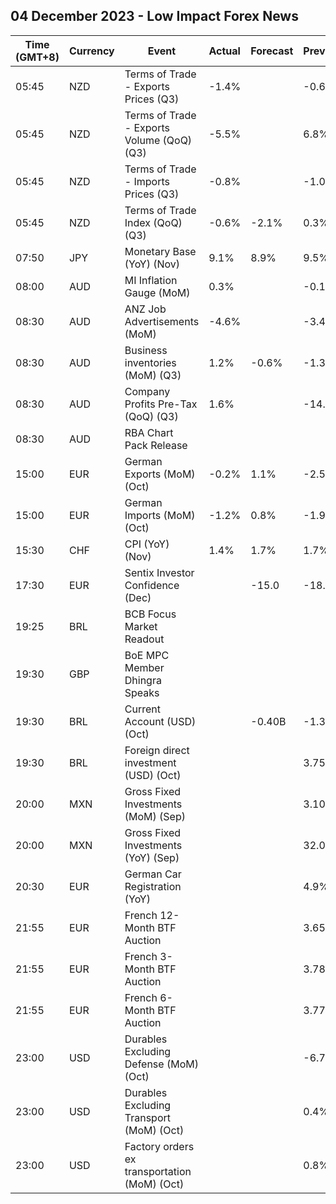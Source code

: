 ## 04 December 2023 - Low Impact Forex News

| Time (GMT+8) | Currency | Event | Actual | Forecast | Previous |
|------|----------|-------|--------|----------|----------|
| 05:45 | NZD | Terms of Trade - Exports Prices (Q3) | -1.4% |  | -0.6% |
| 05:45 | NZD | Terms of Trade - Exports Volume (QoQ) (Q3) | -5.5% |  | 6.8% |
| 05:45 | NZD | Terms of Trade - Imports Prices (Q3) | -0.8% |  | -1.0% |
| 05:45 | NZD | Terms of Trade Index (QoQ) (Q3) | -0.6% | -2.1% | 0.3% |
| 07:50 | JPY | Monetary Base (YoY) (Nov) | 9.1% | 8.9% | 9.5% |
| 08:00 | AUD | MI Inflation Gauge (MoM) | 0.3% |  | -0.1% |
| 08:30 | AUD | ANZ Job Advertisements (MoM) | -4.6% |  | -3.4% |
| 08:30 | AUD | Business inventories (MoM) (Q3) | 1.2% | -0.6% | -1.3% |
| 08:30 | AUD | Company Profits Pre-Tax (QoQ) (Q3) | 1.6% |  | -14.5% |
| 08:30 | AUD | RBA Chart Pack Release |  |  |  |
| 15:00 | EUR | German Exports (MoM) (Oct) | -0.2% | 1.1% | -2.5% |
| 15:00 | EUR | German Imports (MoM) (Oct) | -1.2% | 0.8% | -1.9% |
| 15:30 | CHF | CPI (YoY) (Nov) | 1.4% | 1.7% | 1.7% |
| 17:30 | EUR | Sentix Investor Confidence (Dec) |  | -15.0 | -18.6 |
| 19:25 | BRL | BCB Focus Market Readout |  |  |  |
| 19:30 | GBP | BoE MPC Member Dhingra Speaks |  |  |  |
| 19:30 | BRL | Current Account (USD) (Oct) |  | -0.40B | -1.38B |
| 19:30 | BRL | Foreign direct investment (USD) (Oct) |  |  | 3.75B |
| 20:00 | MXN | Gross Fixed Investments (MoM) (Sep) |  |  | 3.10% |
| 20:00 | MXN | Gross Fixed Investments (YoY) (Sep) |  |  | 32.00% |
| 20:30 | EUR | German Car Registration (YoY) |  |  | 4.9% |
| 21:55 | EUR | French 12-Month BTF Auction |  |  | 3.659% |
| 21:55 | EUR | French 3-Month BTF Auction |  |  | 3.785% |
| 21:55 | EUR | French 6-Month BTF Auction |  |  | 3.776% |
| 23:00 | USD | Durables Excluding Defense (MoM) (Oct) |  |  | -6.7% |
| 23:00 | USD | Durables Excluding Transport (MoM) (Oct) |  |  | 0.4% |
| 23:00 | USD | Factory orders ex transportation (MoM) (Oct) |  |  | 0.8% |
